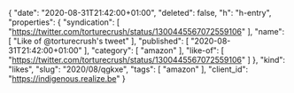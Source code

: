 {
  "date": "2020-08-31T21:42:00+01:00",
  "deleted": false,
  "h": "h-entry",
  "properties": {
    "syndication": [
      "https://twitter.com/torturecrush/status/1300445567072559106"
    ],
    "name": [
      "Like of @torturecrush's tweet"
    ],
    "published": [
      "2020-08-31T21:42:00+01:00"
    ],
    "category": [
      "amazon"
    ],
    "like-of": [
      "https://twitter.com/torturecrush/status/1300445567072559106"
    ]
  },
  "kind": "likes",
  "slug": "2020/08/qgkxe",
  "tags": [
    "amazon"
  ],
  "client_id": "https://indigenous.realize.be"
}

